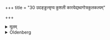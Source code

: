 +++
title = "30 उदङ्ङुत्सृप्य कुशली कारयेद्यथागोत्रकुलकल्पम्"

+++

<details><summary>मूलम्</summary>

उदङ्ङुत्सृप्य कुशली कारयेद्यथागोत्रकुलकल्पम् ३०
</details>

<details><summary>Oldenberg</summary>

30. Walking away (from the fire) in a northern direction he should have the arrangement of (the boy's) hair made according to the custom of his Gotra and of his family.
</details>
